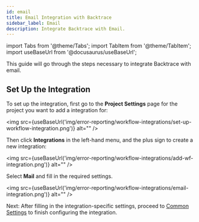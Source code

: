 ```yaml
---
id: email
title: Email Integration with Backtrace
sidebar_label: Email
description: Integrate Backtrace with Email.
---
```


import Tabs from '@theme/Tabs';
import TabItem from '@theme/TabItem';
import useBaseUrl from '@docusaurus/useBaseUrl';

This guide will go through the steps necessary to integrate Backtrace with email.

## Set Up the Integration

To set up the integration, first go to the **Project Settings** page for the project you want to add a integration for:

<img src={useBaseUrl('img/error-reporting/workflow-integrations/set-up-workflow-integration.png')} alt="" />

Then click **Integrations** in the left-hand menu, and the plus sign to create a new integration:

<img src={useBaseUrl('img/error-reporting/workflow-integrations/add-wf-integration.png')} alt="" />

Select **Mail** and fill in the required settings.

<img src={useBaseUrl('img/error-reporting/workflow-integrations/email-integration.png')} alt="" />

Next: After filling in the integration-specific settings, proceed to [Common Settings](/error-reporting/workflow-integrations/common-settings) to finish configuring the integration.
